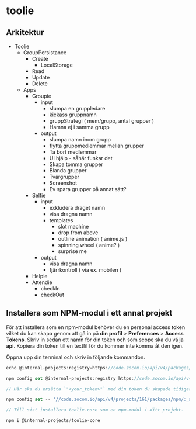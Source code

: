 # toolie

## Arkitektur

- Toolie
    - GroupPersistance
        - Create
            - LocalStorage
        - Read
        - Update
        - Delete
    - Apps
        - Groupie
            - input
                - slumpa en gruppledare
                - kickass gruppnamn
                - gruppStrategi ( mem/grupp, antal grupper )
                - Hamna ej i samma grupp
            - output
                - slumpa namn inom grupp
                - flytta gruppmedlemmar mellan grupper
                - Ta bort medlemmar
                - UI hjälp - såhär funkar det
                - Skapa tomma grupper
                - Blanda grupper
                - Tvärgrupper
                - Screenshot
                - Ev spara grupper på annat sätt?
        - Selfie
            - input
                - exkludera draget namn
                - visa dragna namn
                - templates
                    - slot machine
                    - drop from above
                    - outline animation ( anime.js )
                    - spinning wheel ( anime? )
                    - surprise me
            - output
                - visa dragna namn
                - fjärrkontroll ( via ex. mobilen )           
        - Helpie
        - Attendie
            - checkIn
            - checkOut

## Installera som NPM-modul i ett annat projekt
För att installera som en npm-modul behöver du en personal access token vilket du kan skapa genom att gå in på **din profil** > **Preferences** > **Access Tokens**. Skriv in sedan ett namn för din token och som scope ska du välja **api**. Kopiera din token till en textfil för du kommer inte komma åt den igen.

Öppna upp din terminal och skriv in följande kommandon.

```javascript
echo @internal-projects:registry=https://code.zocom.io/api/v4/packages/npm/ >> ~/.npmrc

npm config set @internal-projects:registry https://code.zocom.io/api/v4/projects/161/packages/npm/

// Här ska du ersätta `"<your_token>"` med din token du skapade tidigare.

npm config set -- '//code.zocom.io/api/v4/projects/161/packages/npm/:_authToken' "<your_token>"

// Till sist installera toolie-core som en npm-modul i ditt projekt.

npm i @internal-projects/toolie-core
```
